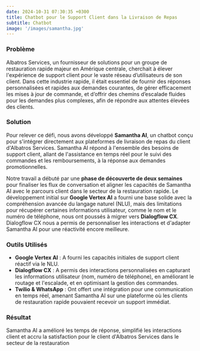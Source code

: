 ```yaml
---
date: 2024-10-31 07:30:35 +0300
title: Chatbot pour le Support Client dans la Livraison de Repas
subtitle: Chatbot
image: '/images/samantha.jpg'
---
```


### Problème
Albatros Services, un fournisseur de solutions pour un groupe de restauration rapide majeur en Amérique centrale, cherchait à élever l'expérience de support client pour le vaste réseau d’utilisateurs de son client. Dans cette industrie rapide, il était essentiel de fournir des réponses personnalisées et rapides aux demandes courantes, de gérer efficacement les mises à jour de commande, et d’offrir des chemins d’escalade fluides pour les demandes plus complexes, afin de répondre aux attentes élevées des clients.

### Solution
Pour relever ce défi, nous avons développé **Samantha AI**, un chatbot conçu pour s'intégrer directement aux plateformes de livraison de repas du client d'Albatros Services. Samantha AI répond à l'ensemble des besoins de support client, allant de l'assistance en temps réel pour le suivi des commandes et les remboursements, à la réponse aux demandes promotionnelles.

Notre travail a débuté par une **phase de découverte de deux semaines** pour finaliser les flux de conversation et aligner les capacités de Samantha AI avec le parcours client dans le secteur de la restauration rapide. Le développement initial sur **Google Vertex AI** a fourni une base solide avec la compréhension avancée du langage naturel (NLU), mais des limitations pour récupérer certaines informations utilisateur, comme le nom et le numéro de téléphone, nous ont poussés à migrer vers **Dialogflow CX**. Dialogflow CX nous a permis de personnaliser les interactions et d'adapter Samantha AI pour une réactivité encore meilleure.

### Outils Utilisés
- **Google Vertex AI** : A fourni les capacités initiales de support client réactif via le NLU.
- **Dialogflow CX** : A permis des interactions personnalisées en capturant les informations utilisateur (nom, numéro de téléphone), en améliorant le routage et l'escalade, et en optimisant la gestion des commandes.
- **Twilio & WhatsApp** : Ont offert une intégration pour une communication en temps réel, amenant Samantha AI sur une plateforme où les clients de restauration rapide pouvaient recevoir un support immédiat.

### Résultat
Samantha AI a amélioré les temps de réponse, simplifié les interactions client et accru la satisfaction pour le client d'Albatros Services dans le secteur de la restauration
